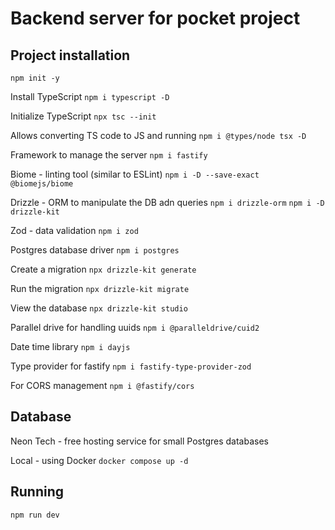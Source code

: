 # Backend server for pocket project

## Project installation

`npm init -y`

Install TypeScript
`npm i typescript -D`

Initialize TypeScript
`npx tsc --init`

Allows converting TS code to JS and running
`npm i @types/node tsx -D`

Framework to manage the server
`npm i fastify`

Biome - linting tool (similar to ESLint)
`npm i -D --save-exact @biomejs/biome`

Drizzle - ORM to manipulate the DB adn queries
`npm i drizzle-orm`
`npm i -D drizzle-kit`

Zod - data validation
`npm i zod`

Postgres database driver
`npm i postgres`

Create a migration
`npx drizzle-kit generate`

Run the migration
`npx drizzle-kit migrate`

View the database
`npx drizzle-kit studio` 

Parallel drive for handling uuids
`npm i @paralleldrive/cuid2`

Date time library
`npm i dayjs`

Type provider for fastify
`npm i fastify-type-provider-zod`

For CORS management
`npm i @fastify/cors`

## Database

Neon Tech - free hosting service for small Postgres databases

Local - using Docker
`docker compose up -d`


## Running

`npm run dev`

